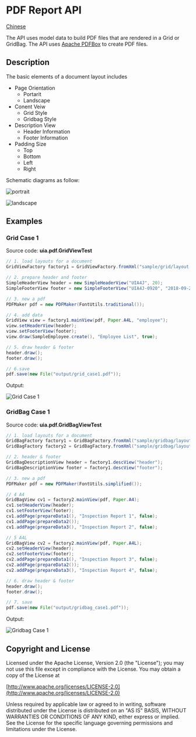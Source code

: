 PDF Report API
============================

[Chinese](readme_tw.md)

The API uses model data to build PDF files that are rendered in a Grid or GridBag.
The API uses [Apache PDFBox](https://pdfbox.apache.org/) to create PDF files.

## Description
The basic elements of a document layout includes
* Page Orientation
    * Portarit
    * Landscape
* Conent Veiw
    * Grid Style
    * Gridbag Style
* Description View
    * Header Information
    * Footer Information
* Padding Size
    * Top
    * Bottom
    * Left
    * Right

Schematic diagrams as follow:

![portrait](paper_portrait.png)

![landscape](paper_landscape.png)

## Examples
### Grid Case 1
Source code: __uia.pdf.GridViewTest__

```java
// 1. load layouts for a document
GridViewFactory factory1 = GridViewFactory.fromXml("sample/grid/layout.xml");

// 2. prepare header and footer
SimpleHeaderView header = new SimpleHeaderView("UIA4J", 20);
SimpleFooterView footer = new SimpleFooterView("UIA4J-0920", "2018-09-20", 11);

// 3. new a pdf
PDFMaker pdf = new PDFMaker(FontUtils.traditional());

// 4. add data
GridView view = factory1.mainView(pdf, Paper.A4L, "employee");
view.setHeaderView(header);
view.setFooterView(footer);
view.draw(SampleEmployee.create(), "Employee List", true);

// 5. draw header & footer
header.draw();
footer.draw();

// 6.save
pdf.save(new File("output/grid_case1.pdf"));
```
Output:

![Grid Case 1](grid_case1.png)

### GridBag Case 1
Source code: __uia.pdf.GridBagViewTest__
```java
// 1. load layouts for a document
GridBagFactory factory1 = GridBagFactory.fromXml("sample/gridbag/layout_header_footer.xml");
GridBagFactory factory2 = GridBagFactory.fromXml("sample/gridbag/layout.xml");

// 2. header & footer
GridBagDescriptionView header = factory1.descView("header");
GridBagDescriptionView footer = factory1.descView("footer");

// 3. new a pdf
PDFMaker pdf = new PDFMaker(FontUtils.simplified());

// 4 A4
GridBagView cv1 = factory2.mainView(pdf, Paper.A4);
cv1.setHeaderView(header);
cv1.setFooterView(footer);
cv1.addPage(prepareData1(), "Inspection Report 1", false);
cv1.addPage(prepareData2());
cv1.addPage(prepareData3(), "Inspection Report 2", false);

// 5 A4L
GridBagView cv2 = factory2.mainView(pdf, Paper.A4L);
cv2.setHeaderView(header);
cv2.setFooterView(footer);
cv2.addPage(prepareData1(), "Inspection Report 3", false);
cv2.addPage(prepareData2());
cv2.addPage(prepareData3(), "Inspection Report 4", false);

// 6. draw header & footer
header.draw();
footer.draw();

// 7. save
pdf.save(new File("output/gridbag_case1.pdf"));
```
Output:

![Gridbag Case 1](gridbag_case1.png)


## Copyright and License

Licensed under the Apache License, Version 2.0 (the "License");
you may not use this file except in compliance with the License.
You may obtain a copy of the License at

[http://www.apache.org/licenses/LICENSE-2.0](http://www.apache.org/licenses/LICENSE-2.0)

Unless required by applicable law or agreed to in writing, software
distributed under the License is distributed on an "AS IS" BASIS,
WITHOUT WARRANTIES OR CONDITIONS OF ANY KIND, either express or implied.
See the License for the specific language governing permissions and
limitations under the License.
